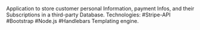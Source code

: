 Application to store customer personal Information, payment Infos, and their Subscriptions in a third-party Database.
Technologies: 
#Stripe-API
#Bootstrap 
#Node.js 
#Handlebars Templating engine.


